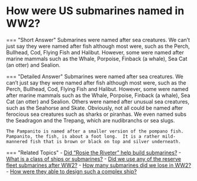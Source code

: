 # How were US submarines named in WW2?


=== "Short Answer"
    Submarines were named after sea creatures. We can’t just say they were named after fish although most were, such as the Perch, Bullhead, Cod, Flying Fish and Halibut. However, some were named after marine mammals such as the Whale, Porpoise, Finback (a whale), Sea Cat (an otter) and Sealion.

=== "Detailed Answer"
    Submarines were named after sea creatures.  We can’t just say they were named after fish although most were, such as the Perch, Bullhead, Cod, Flying Fish and Halibut.  However, some were named after marine mammals such as the Whale, Porpoise, Finback (a whale), Sea Cat (an otter) and Sealion.  Others were named after unusual sea creatures, such as the Seahorse and Skate.  Obviously, not all could be named after ferocious sea creatures such as sharks or piranhas.  We even named subs the Seadragon and the Trepang, which are nudibranchs or sea slugs.

    The Pampanito is named after a smaller version of the pompano fish.  Pampanito, the fish, is about a foot long.  It is a rather mild-mannered fish that is brown or black on top and silver underneath.

=== "Related Topics"
    - [Did “Rosie the Riveter” help build submarines?](./did-rosie-the-riveter-help-build-submarines.md)
    - [What is a class of ships or submarines?](./what-is-a-class-of-ships-or-submarines.md)
    - [Did we use any of the reserve fleet submarines after WW2?](./did-we-use-any-of-the-reserve-fleet-submarines-after-ww2.md)
    - [How many submarines did we lose in WW2?](./how-many-submarines-did-we-lose-in-ww2.md)
    - [How were they able to design such a complex ship?](./how-were-they-able-to-design-such-a-complex-ship.md)
